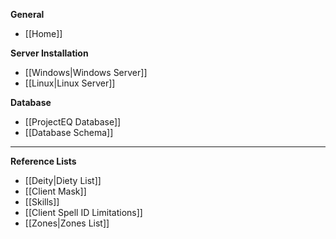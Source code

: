**General**
* [[Home]]

**Server Installation**
* [[Windows|Windows Server]]
* [[Linux|Linux Server]]

**Database**
* [[ProjectEQ Database]]
* [[Database Schema]]

---
**Reference Lists**
* [[Deity|Diety List]]
* [[Client Mask]]
* [[Skills]]
* [[Client Spell ID Limitations]]
* [[Zones|Zones List]]